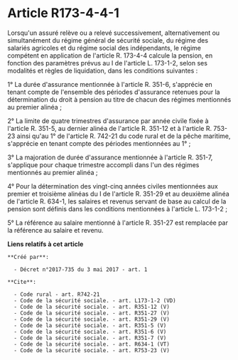 # Article R173-4-4-1

Lorsqu'un assuré relève ou a relevé successivement, alternativement ou simultanément du régime général de sécurité sociale,
du régime des salariés agricoles et du régime social des indépendants, le régime compétent en application de l'article R.
173-4-4 calcule la pension, en fonction des paramètres prévus au I de l'article L. 173-1-2, selon ses modalités et règles de
liquidation, dans les conditions suivantes : 

1° La durée d'assurance mentionnée à l'article R. 351-6, s'apprécie en tenant compte de l'ensemble des périodes d'assurance
retenues pour la détermination du droit à pension au titre de chacun des régimes mentionnés au premier alinéa ; 

2° La limite de quatre trimestres d'assurance par année civile fixée à l'article R. 351-5, au dernier alinéa de l'article R.
351-12 et à l'article R. 753-23 ainsi qu'au 1° de l'article R. 742-21 du code rural et de la pêche maritime, s'apprécie en
tenant compte des périodes mentionnées au 1° ; 

3° La majoration de durée d'assurance mentionnée à l'article R. 351-7, s'applique pour chaque trimestre accompli dans l'un
des régimes mentionnés au premier alinéa ; 

4° Pour la détermination des vingt-cinq années civiles mentionnées aux premier et troisième alinéas du I de l'article R.
351-29 et au deuxième alinéa de l'article R. 634-1, les salaires et revenus servant de base au calcul de la pension sont
définis dans les conditions mentionnées à l'article L. 173-1-2 ; 

5° La référence au salaire mentionné à l'article R. 351-27 est remplacée par la référence au salaire et revenu.

**Liens relatifs à cet article**

	**Créé par**:

	  - Décret n°2017-735 du 3 mai 2017 - art. 1

	**Cite**:

	  - Code rural - art. R742-21
	  - Code de la sécurité sociale. - art. L173-1-2 (VD)
	  - Code de la sécurité sociale. - art. R351-12 (V)
	  - Code de la sécurité sociale. - art. R351-27 (V)
	  - Code de la sécurité sociale. - art. R351-29 (V)
	  - Code de la sécurité sociale. - art. R351-5 (V)
	  - Code de la sécurité sociale. - art. R351-6 (V)
	  - Code de la sécurité sociale. - art. R351-7 (V)
	  - Code de la sécurité sociale. - art. R634-1 (VT)
	  - Code de la sécurité sociale. - art. R753-23 (V)
